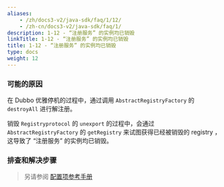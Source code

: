 ```yaml
---
aliases:
    - /zh/docs3-v2/java-sdk/faq/1/12/
    - /zh-cn/docs3-v2/java-sdk/faq/1/
description: 1-12 - “注册服务” 的实例均已销毁
linkTitle: 1-12 - “注册服务” 的实例均已销毁
title: 1-12 - “注册服务” 的实例均已销毁
type: docs
weight: 12
---
```






### 可能的原因
在 Dubbo 优雅停机的过程中，通过调用 `AbstractRegistryFactory` 的 `destroyAll` 进行解注册。

销毁 `Registryprotocol` 的 `unexport` 的过程中，会通过 `AbstractRegistryFactory` 的 `getRegistry` 来试图获得已经被销毁的 registry ，这导致了 “注册服务” 的实例均已销毁。

### 排查和解决步骤
> 另请参阅
[配置项参考手册](../../../reference-manual/config/properties)